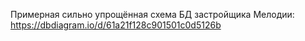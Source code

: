 Примерная сильно упрощённая схема БД застройщика Мелодии:
https://dbdiagram.io/d/61a21f128c901501c0d5126b